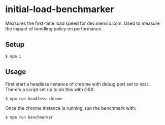 # initial-load-benchmarker
Measures the first-time load speed for dev.mensio.com. Used to measure the impact of bundling policy on performance.

## Setup
```
$ npm i
```

## Usage
First start a headless instance of chrome with debug port set to `9222`.
There's a script set up to do this with OSX:
```
$ npm run headless-chrome
```
Once the chrome instance is running, run the benchmark with:
```
$ npm run benchmarker
```
